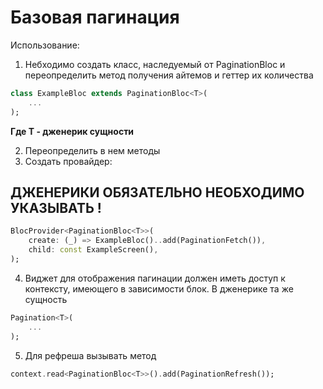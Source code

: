 # Базовая пагинация

Использование:

1. Небходимо создать класс, наследуемый от PaginationBloc и переопределить
метод получения айтемов и геттер их количества
```dart
class ExampleBloc extends PaginationBloc<T>(
    ...
);
```
**Где T - дженерик сущности**   

2. Переопределить в нем методы
3. Создать провайдер:

## ДЖЕНЕРИКИ ОБЯЗАТЕЛЬНО НЕОБХОДИМО УКАЗЫВАТЬ !
```dart
BlocProvider<PaginationBloc<T>>(
    create: (_) => ExampleBloc()..add(PaginationFetch()),
    child: const ExampleScreen(),
);
```
4. Виджет для отображения пагинации должен иметь доступ к контексту,
имеющего в зависимости блок. В дженерике та же сущность
```dart
Pagination<T>(
    ...
);
```
5. Для рефреша вызывать метод
```dart
context.read<PaginationBloc<T>>().add(PaginationRefresh());
```
